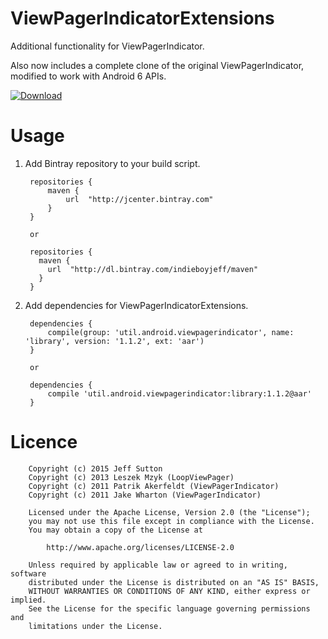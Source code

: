 # ViewPagerIndicatorExtensions
Additional functionality for ViewPagerIndicator.

Also now includes a complete clone of the original ViewPagerIndicator, modified to work with Android 6 APIs.

[ ![Download](https://api.bintray.com/packages/indieboyjeff/maven/viewpagerindicator/images/download.svg) ](https://bintray.com/indieboyjeff/maven/viewpagerindicator/_latestVersion)

Usage
===================================

1. Add Bintray repository to your build script.

        repositories {
            maven {
                url  "http://jcenter.bintray.com" 
            }
        }
        
        or
        
        repositories {
          maven {
            url  "http://dl.bintray.com/indieboyjeff/maven" 
          }
        }
    
2. Add dependencies for ViewPagerIndicatorExtensions.
        
        dependencies {
            compile(group: 'util.android.viewpagerindicator', name: 'library', version: '1.1.2', ext: 'aar')
        }
        
        or
        
        dependencies {
            compile 'util.android.viewpagerindicator:library:1.1.2@aar'
        }


Licence
===================================
        
        Copyright (c) 2015 Jeff Sutton
        Copyright (c) 2013 Leszek Mzyk (LoopViewPager)
        Copyright (c) 2011 Patrik Akerfeldt (ViewPagerIndicator)
        Copyright (c) 2011 Jake Wharton (ViewPagerIndicator)
        
        Licensed under the Apache License, Version 2.0 (the "License");
        you may not use this file except in compliance with the License.
        You may obtain a copy of the License at
        
            http://www.apache.org/licenses/LICENSE-2.0
        
        Unless required by applicable law or agreed to in writing, software
        distributed under the License is distributed on an "AS IS" BASIS,
        WITHOUT WARRANTIES OR CONDITIONS OF ANY KIND, either express or implied.
        See the License for the specific language governing permissions and
        limitations under the License.
<br/> 